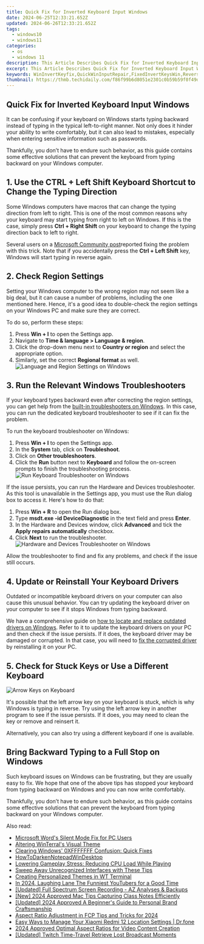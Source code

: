 ```yaml
---
title: Quick Fix for Inverted Keyboard Input Windows
date: 2024-06-25T12:33:21.652Z
updated: 2024-06-26T12:33:21.652Z
tags:
  - windows10
  - windows11
categories:
  - os
  - windows 11
description: This Article Describes Quick Fix for Inverted Keyboard Input Windows
excerpt: This Article Describes Quick Fix for Inverted Keyboard Input Windows
keywords: WinInvertKeyfix,QuickWinInputRepair,FixedInvertKeysWin,ReverseWinTyping,FixWindowsInvertion,InvertedKeyboardWinFix,SpeedUpInvertedWin
thumbnail: https://thmb.techidaily.com/f86f99b6d8051e2301c0b59b59f0f49d547931786fc3f8df51522ef8e8e5d47b.jpg
---
```


## Quick Fix for Inverted Keyboard Input Windows

 It can be confusing if your keyboard on Windows starts typing backward instead of typing in the typical left-to-right manner. Not only does it hinder your ability to write comfortably, but it can also lead to mistakes, especially when entering sensitive information such as passwords.

 Thankfully, you don’t have to endure such behavior, as this guide contains some effective solutions that can prevent the keyboard from typing backward on your Windows computer.

## 1\. Use the CTRL + Left Shift Keyboard Shortcut to Change the Typing Direction

 Some Windows computers have macros that can change the typing direction from left to right. This is one of the most common reasons why your keyboard may start typing from right to left on Windows. If this is the case, simply press **Ctrl + Right Shift** on your keyboard to change the typing direction back to left to right.

 Several users on a [Microsoft Community post](https://answers.microsoft.com/en-us/windows/forum/all/how-to-stop-keyboard-from-typing-in-reverse/a766f453-0ef3-4aaa-8690-76ee9e86729c)reported fixing the problem with this trick. Note that if you accidentally press the **Ctrl + Left Shift** key, Windows will start typing in reverse again.

## 2\. Check Region Settings

 Setting your Windows computer to the wrong region may not seem like a big deal, but it can cause a number of problems, including the one mentioned here. Hence, it's a good idea to double-check the region settings on your Windows PC and make sure they are correct.

 To do so, perform these steps:

1. Press **Win + I** to open the Settings app.
2. Navigate to **Time & language > Language & region**.
3. Click the drop-down menu next to **Country or region** and select the appropriate option.
4. Similarly, set the correct **Regional format** as well.  
![Language and Region Settings on Windows](https://static1.makeuseofimages.com/wordpress/wp-content/uploads/2023/09/language-and-region-settings-on-windows.jpg)

## 3\. Run the Relevant Windows Troubleshooters

 If your keyboard types backward even after correcting the region settings, you can get help from the [built-in troubleshooters on Windows](https://www.makeuseof.com/windows-11-troubleshooters/). In this case, you can run the dedicated keyboard troubleshooter to see if it can fix the problem.

 To run the keyboard troubleshooter on Windows:

1. Press **Win + I** to open the Settings app.
2. In the **System** tab, click on **Troubleshoot**.
3. Click on **Other troubleshooters**.
4. Click the **Run** button next to **Keyboard** and follow the on-screen prompts to finish the troubleshooting process.  
![Run Keyboard Troubleshooter on Windows](https://static1.makeuseofimages.com/wordpress/wp-content/uploads/2023/03/run-keyboard-troubleshooter-on-windows.jpg)

 If the issue persists, you can run the Hardware and Devices troubleshooter. As this tool is unavailable in the Settings app, you must use the Run dialog box to access it. Here's how to do that:

1. Press **Win + R** to open the Run dialog box.
2. Type **msdt.exe -id DeviceDiagnostic** in the text field and press **Enter**.
3. In the Hardware and Devices window, click **Advanced** and tick the **Apply repairs automatically** checkbox.
4. Click **Next** to run the troubleshooter.  
![Hardware and Devices Troubleshooter on Windows](https://static1.makeuseofimages.com/wordpress/wp-content/uploads/2023/01/hardware-and-devices-troubleshooter-on-windows.jpg)

 Allow the troubleshooter to find and fix any problems, and check if the issue still occurs.

## 4\. Update or Reinstall Your Keyboard Drivers

 Outdated or incompatible keyboard drivers on your computer can also cause this unusual behavior. You can try updating the keyboard driver on your computer to see if it stops Windows from typing backward.

 We have a comprehensive guide on [how to locate and replace outdated drivers on Windows](https://www.makeuseof.com/tag/find-replace-outdated-windows-drivers/). Refer to it to update the keyboard drivers on your PC and then check if the issue persists. If it does, the keyboard driver may be damaged or corrupted. In that case, you will need to [fix the corrupted driver](https://www.makeuseof.com/how-to-fix-corrupt-drivers-on-windows-10/) by reinstalling it on your PC.

## 5\. Check for Stuck Keys or Use a Different Keyboard

![Arrow Keys on Keyboard](https://static1.makeuseofimages.com/wordpress/wp-content/uploads/2023/09/arrow-keys-on-keyboard.jpg)

 It's possible that the left arrow key on your keyboard is stuck, which is why Windows is typing in reverse. Try using the left arrow key in another program to see if the issue persists. If it does, you may need to clean the key or remove and reinsert it.

 Alternatively, you can also try using a different keyboard if one is available.

## Bring Backward Typing to a Full Stop on Windows

 Such keyboard issues on Windows can be frustrating, but they are usually easy to fix. We hope that one of the above tips has stopped your keyboard from typing backward on Windows and you can now write comfortably.

 Thankfully, you don’t have to endure such behavior, as this guide contains some effective solutions that can prevent the keyboard from typing backward on your Windows computer.

<span class="atpl-alsoreadstyle">Also read:</span>
<div><ul>
<li><a href="https://windows11.techidaily.com/microsoft-words-silent-mode-fix-for-pc-users/"><u>Microsoft Word's Silent Mode Fix for PC Users</u></a></li>
<li><a href="https://windows11.techidaily.com/altering-winterrals-visual-theme/"><u>Altering WinTerral's Visual Theme</u></a></li>
<li><a href="https://windows11.techidaily.com/clearing-windows-0xfffffff-confusion-quick-fixes/"><u>Clearing Windows' 0XFFFFFFF Confusion: Quick Fixes</u></a></li>
<li><a href="https://windows11.techidaily.com/howtodarkennotepadwindesktop/"><u>HowToDarkenNotepadWinDesktop</u></a></li>
<li><a href="https://windows11.techidaily.com/lowering-gameplay-stress-reducing-cpu-load-while-playing/"><u>Lowering Gameplay Stress: Reducing CPU Load While Playing</u></a></li>
<li><a href="https://windows11.techidaily.com/sweep-away-unrecognized-interfaces-with-these-tips/"><u>Sweep Away Unrecognized Interfaces with These Tips</u></a></li>
<li><a href="https://windows11.techidaily.com/creating-personalized-themes-in-wt-terminal/"><u>Creating Personalized Themes in WT Terminal</u></a></li>
<li><a href="https://youtube-help.techidaily.com/in-2024-laughing-lane-the-funniest-youtubers-for-a-good-time/"><u>In 2024, Laughing Lane  The Funniest YouTubers for a Good Time</u></a></li>
<li><a href="https://on-screen-recording.techidaily.com/updated-full-spectrum-screen-recording-az-analyses-and-backups/"><u>[Updated] Full Spectrum Screen Recording - AZ Analyses & Backups</u></a></li>
<li><a href="https://desktop-recording.techidaily.com/new-2024-approved-mac-tips-capturing-class-notes-efficiently/"><u>[New] 2024 Approved  Mac Tips  Capturing Class Notes Efficiently</u></a></li>
<li><a href="https://facebook-record-videos.techidaily.com/updated-2024-approved-a-beginners-guide-to-personal-brand-craftsmanship/"><u>[Updated] 2024 Approved  A Beginner's Guide to Personal Brand Craftsmanship</u></a></li>
<li><a href="https://smart-video-creator.techidaily.com/aspect-ratio-adjustment-in-fcp-tips-and-tricks-for-2024/"><u>Aspect Ratio Adjustment in FCP Tips and Tricks for 2024</u></a></li>
<li><a href="https://android-location.techidaily.com/easy-ways-to-manage-your-xiaomi-redmi-12-location-settings-drfone-by-drfone-virtual/"><u>Easy Ways to Manage Your Xiaomi Redmi 12 Location Settings | Dr.fone</u></a></li>
<li><a href="https://extra-approaches.techidaily.com/2024-approved-optimal-aspect-ratios-for-video-content-creation/"><u>2024 Approved  Optimal Aspect Ratios for Video Content Creation</u></a></li>
<li><a href="https://some-tips.techidaily.com/updated-twitch-time-travel-retrieve-lost-broadcast-moments/"><u>[Updated] Twitch Time-Travel  Retrieve Lost Broadcast Moments</u></a></li>
</ul></div>

<ins class="adsbygoogle"
      style="display:block"
      data-ad-client="ca-pub-7571918770474297"
      data-ad-slot="8358498916"
      data-ad-format="auto"
      data-full-width-responsive="true"></ins>